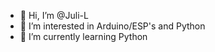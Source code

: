 - 👋 Hi, I’m @Juli-L
- 👀 I’m interested in Arduino/ESP's and Python
- 🌱 I’m currently learning Python

<!---
Juli-L/Juli-L is a ✨ special ✨ repository because its `README.md` (this file) appears on your GitHub profile.
You can click the Preview link to take a look at your changes.
--->
